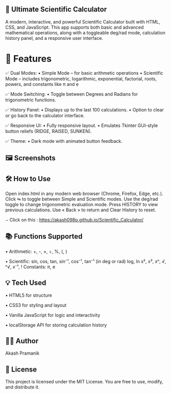 ## 🔢 Ultimate Scientific Calculator
A modern, interactive, and powerful Scientific Calculator built with HTML, CSS, and JavaScript. This app supports both basic and advanced mathematical operations, along with a toggleable deg/rad mode, calculation history panel, and a responsive user interface.

# 🚀 Features
 ✅ Dual Modes:
      • Simple Mode – for basic arithmetic operations
      • Scientific Mode – includes trigonometric, logarithmic, exponential, factorial, roots, powers, and constants like π and e

 ✅ Mode Switching:
      • Toggle between Degrees and Radians for trigonometric functions.

 ✅ History Panel:
      • Displays up to the last 100 calculations.
      • Option to clear or go back to the calculator interface.

 ✅ Responsive UI:
      • Fully responsive layout.
      • Emulates Tkinter GUI-style button reliefs (RIDGE, RAISED, SUNKEN).

 ✅ Theme:
      • Dark mode with animated button feedback.

## 🖼️ Screenshots


## 🛠️ How to Use
  Open index.html in any modern web browser (Chrome, Firefox, Edge, etc.).
  Click ⇋ to toggle between Simple and Scientific modes.
  Use the deg/rad toggle to change trigonometric evaluation mode.
  Press HISTORY to view previous calculations.
  Use « Back » to return and Clear History to reset.

   − Click on this : https://akash098p.github.io/Scientific_Calculator/

## 📚 Functions Supported
   • Arithmetic:  +, -, ×, ÷, %, (, )

   • Scientific:
      sin, cos, tan, sin⁻¹, cos⁻¹, tan⁻¹ (in deg or rad)
      log, ln
      x², x³, xⁿ, √, ⁿ√, x⁻¹, !
      Constants: π, e

## 💡 Tech Used
   • HTML5 for structure

   • CSS3 for styling and layout

   • Vanilla JavaScript for logic and interactivity

   • localStorage API for storing calculation history

## 👨‍💻 Author
Akash Pramanik

## 📜 License
This project is licensed under the MIT License. You are free to use, modify, and distribute it.


